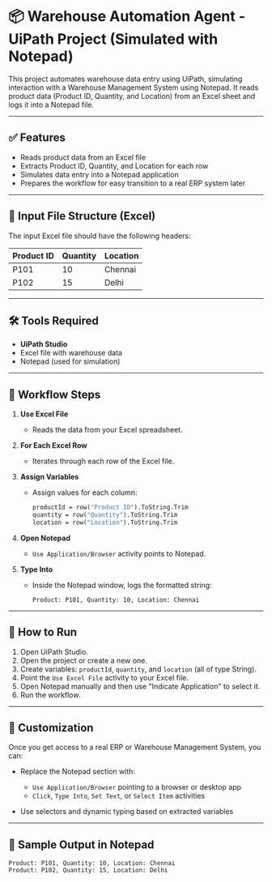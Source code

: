 # 📦 Warehouse Automation Agent - UiPath Project (Simulated with Notepad)

This project automates warehouse data entry using UiPath, simulating interaction with a Warehouse Management System using Notepad. It reads product data (Product ID, Quantity, and Location) from an Excel sheet and logs it into a Notepad file.

---

## ✅ Features

* Reads product data from an Excel file
* Extracts Product ID, Quantity, and Location for each row
* Simulates data entry into a Notepad application
* Prepares the workflow for easy transition to a real ERP system later

---

## 📁 Input File Structure (Excel)

The input Excel file should have the following headers:

| Product ID | Quantity | Location |
| ---------- | -------- | -------- |
| P101       | 10       | Chennai  |
| P102       | 15       | Delhi    |

---

## 🛠️ Tools Required

* **UiPath Studio**
* Excel file with warehouse data
* Notepad (used for simulation)

---

## 🔄 Workflow Steps

1. **Use Excel File**

   * Reads the data from your Excel spreadsheet.

2. **For Each Excel Row**

   * Iterates through each row of the Excel file.

3. **Assign Variables**

   * Assign values for each column:

     ```vb
     productId = row("Product ID").ToString.Trim
     quantity = row("Quantity").ToString.Trim
     location = row("Location").ToString.Trim
     ```

4. **Open Notepad**

   * `Use Application/Browser` activity points to Notepad.

5. **Type Into**

   * Inside the Notepad window, logs the formatted string:

     ```
     Product: P101, Quantity: 10, Location: Chennai
     ```

---

## 🧪 How to Run

1. Open UiPath Studio.
2. Open the project or create a new one.
3. Create variables: `productId`, `quantity`, and `location` (all of type String).
4. Point the `Use Excel File` activity to your Excel file.
5. Open Notepad manually and then use "Indicate Application" to select it.
6. Run the workflow.

---

## 🧩 Customization

Once you get access to a real ERP or Warehouse Management System, you can:

* Replace the Notepad section with:

  * `Use Application/Browser` pointing to a browser or desktop app
  * `Click`, `Type Into`, `Set Text`, or `Select Item` activities
* Use selectors and dynamic typing based on extracted variables

---

## 📸 Sample Output in Notepad

```
Product: P101, Quantity: 10, Location: Chennai
Product: P102, Quantity: 15, Location: Delhi
```
